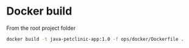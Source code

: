 # Docker build

From the root project folder
```bash
docker build -t java-petclinic-app:1.0 -f ops/docker/Dockerfile . 
```

